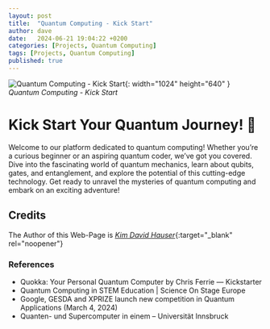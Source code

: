 ```yaml
---
layout: post
title:  "Quantum Computing - Kick Start"
author: dave
date:   2024-06-21 19:04:22 +0200
categories: [Projects, Quantum Computing]
tags: [Projects, Quantum Computing]
published: true
---
```


![Quantum Computing - Kick Start](../../assets/img/projects/qc/qc-header-01-edt.png){: width="1024" height="640" }
_Quantum Computing - Kick Start_

# Kick Start Your Quantum Journey! 🚀
Welcome to our platform dedicated to quantum computing! Whether you’re a curious beginner or an aspiring quantum coder, we’ve got you covered. Dive into the fascinating world of quantum mechanics, learn about qubits, gates, and entanglement, and explore the potential of this cutting-edge technology. Get ready to unravel the mysteries of quantum computing and embark on an exciting adventure!

## Credits
The Author of this Web-Page is [_Kim David Hauser_](https://kimhauser.ch){:target="_blank" rel="noopener"}

### References
- Quokka: Your Personal Quantum Computer by Chris Ferrie — Kickstarter
- Quantum Computing in STEM Education | Science On Stage Europe
- Google, GESDA and XPRIZE launch new competition in Quantum Applications (March 4, 2024)
- Quanten- und Supercomputer in einem – Universität Innsbruck